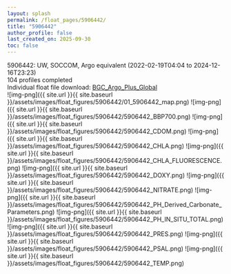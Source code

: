 ```yaml
---
layout: splash
permalink: /float_pages/5906442/
title: "5906442"
author_profile: false
last_created_on: 2025-09-30
toc: false
---
```

 
5906442: UW, SOCCOM, Argo equivalent (2022-02-19T04:04 to 2024-12-16T23:23)\
104 profiles completed\
Individual float file download: [BGC_Argo_Plus_Global](https://ftp.soest.hawaii.edu/bgc_argo_plus/Individual_Floats/outliers_removed/5906442_Sprof_processed.nc)\
![img-png]({{ site.url }}{{ site.baseurl }}/assets/images/float_figures/5906442/01_5906442_map.png)
![img-png]({{ site.url }}{{ site.baseurl }}/assets/images/float_figures/5906442/5906442_BBP700.png)
![img-png]({{ site.url }}{{ site.baseurl }}/assets/images/float_figures/5906442/5906442_CDOM.png)
![img-png]({{ site.url }}{{ site.baseurl }}/assets/images/float_figures/5906442/5906442_CHLA.png)
![img-png]({{ site.url }}{{ site.baseurl }}/assets/images/float_figures/5906442/5906442_CHLA_FLUORESCENCE.png)
![img-png]({{ site.url }}{{ site.baseurl }}/assets/images/float_figures/5906442/5906442_DOXY.png)
![img-png]({{ site.url }}{{ site.baseurl }}/assets/images/float_figures/5906442/5906442_NITRATE.png)
![img-png]({{ site.url }}{{ site.baseurl }}/assets/images/float_figures/5906442/5906442_PH_Derived_Carbonate_Parameters.png)
![img-png]({{ site.url }}{{ site.baseurl }}/assets/images/float_figures/5906442/5906442_PH_IN_SITU_TOTAL.png)
![img-png]({{ site.url }}{{ site.baseurl }}/assets/images/float_figures/5906442/5906442_PRES.png)
![img-png]({{ site.url }}{{ site.baseurl }}/assets/images/float_figures/5906442/5906442_PSAL.png)
![img-png]({{ site.url }}{{ site.baseurl }}/assets/images/float_figures/5906442/5906442_TEMP.png)
